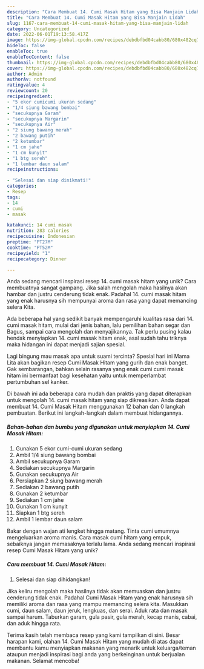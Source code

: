```yaml
---
description: "Cara Membuat 14. Cumi Masak Hitam yang Bisa Manjain Lidah"
title: "Cara Membuat 14. Cumi Masak Hitam yang Bisa Manjain Lidah"
slug: 1167-cara-membuat-14-cumi-masak-hitam-yang-bisa-manjain-lidah
category: Uncategorized
date: 2022-06-01T19:13:58.417Z
image: https://img-global.cpcdn.com/recipes/debdbfbd04cabb80/680x482cq70/14-cumi-masak-hitam-foto-resep-utama.jpg
hideToc: false
enableToc: true
enableTocContent: false
thumbnail: https://img-global.cpcdn.com/recipes/debdbfbd04cabb80/680x482cq70/14-cumi-masak-hitam-foto-resep-utama.jpg
cover: https://img-global.cpcdn.com/recipes/debdbfbd04cabb80/680x482cq70/14-cumi-masak-hitam-foto-resep-utama.jpg
author: Admin
authorAv: notfound
ratingvalue: 4
reviewcount: 20
recipeingredient:
- "5 ekor cumicumi ukuran sedang"
- "1/4 siung bawang bombai"
- "secukupnya Garam"
- "secukupnya Margarin"
- "secukupnya Air"
- "2 siung bawang merah"
- "2 bawang putih"
- "2 ketumbar"
- "1 cm jahe"
- "1 cm kunyit"
- "1 btg sereh"
- "1 lembar daun salam"
recipeinstructions:

- "Selesai dan siap dinikmati!"
categories:
- Resep
tags:
- 14
- cumi
- masak

katakunci: 14 cumi masak 
nutrition: 283 calories
recipecuisine: Indonesian
preptime: "PT27M"
cooktime: "PT52M"
recipeyield: "1"
recipecategory: Dinner

---
```





Anda sedang mencari inspirasi resep 14. cumi masak hitam yang unik? Cara membuatnya sangat gampang. Jika salah mengolah maka hasilnya akan hambar dan justru cenderung tidak enak. Padahal 14. cumi masak hitam yang enak harusnya sih mempunyai aroma dan rasa yang dapat memancing selera Kita.





Ada beberapa hal yang sedikit banyak mempengaruhi kualitas rasa dari 14. cumi masak hitam, mulai dari jenis bahan, lalu pemilihan bahan segar dan Bagus, sampai cara mengolah dan menyajikannya. Tak perlu pusing kalau hendak menyiapkan 14. cumi masak hitam enak,      asal sudah tahu triknya maka hidangan ini dapat menjadi sajian spesial.














Lagi bingung mau masak apa untuk suami tercinta? Spesial hari ini Mama Lita akan bagikan resep Cumi Masak Hitam yang gurih dan enak banget. Gak sembarangan, bahkan selain rasanya yang enak cumi cumi masak hitam ini bermanfaat bagi kesehatan yaitu untuk memperlambat pertumbuhan sel kanker.






Di bawah ini ada beberapa cara mudah dan praktis yang dapat diterapkan untuk mengolah 14. cumi masak hitam yang siap dikreasikan. Anda dapat membuat 14. Cumi Masak Hitam menggunakan 12 bahan dan 0 langkah pembuatan. Berikut ini langkah-langkah dalam membuat hidangannya.

<!--inarticleads1-->

##### Bahan-bahan dan bumbu yang digunakan untuk menyiapkan 14. Cumi Masak Hitam:

1. Gunakan 5 ekor cumi-cumi ukuran sedang
1. Ambil 1/4 siung bawang bombai
1. Ambil secukupnya Garam
1. Sediakan secukupnya Margarin
1. Gunakan secukupnya Air
1. Persiapkan 2 siung bawang merah
1. Sediakan 2 bawang putih
1. Gunakan 2 ketumbar
1. Sediakan 1 cm jahe
1. Gunakan 1 cm kunyit
1. Siapkan 1 btg sereh
1. Ambil 1 lembar daun salam


Bakar dengan wajan ati lengket hingga matang. Tinta cumi umumnya mengeluarkan aroma manis. Cara masak cumi hitam yang empuk, sebaiknya jangan memasaknya terlalu lama. Anda sedang mencari inspirasi resep Cumi Masak Hitam yang unik? 

<!--inarticleads2-->

##### Cara membuat 14. Cumi Masak Hitam:


1. Selesai dan siap dihidangkan!

Jika keliru mengolah maka hasilnya tidak akan memuaskan dan justru cenderung tidak enak. Padahal Cumi Masak Hitam yang enak harusnya sih memiliki aroma dan rasa yang mampu memancing selera kita. Masukkan cumi, daun salam, daun jeruk, lengkuas, dan serai. Aduk rata dan masak sampai harum. Taburkan garam, gula pasir, gula merah, kecap manis, cabai, dan aduk hingga rata. 

Terima kasih telah membaca resep yang kami tampilkan di sini. Besar harapan kami, olahan 14. Cumi Masak Hitam yang mudah di atas dapat membantu kamu menyiapkan makanan yang menarik untuk keluarga/teman ataupun menjadi inspirasi bagi anda yang berkeinginan untuk berjualan makanan. Selamat mencoba!

